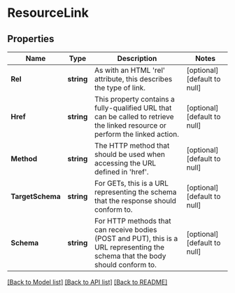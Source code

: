# ResourceLink

## Properties
Name | Type | Description | Notes
------------ | ------------- | ------------- | -------------
**Rel** | **string** | As with an HTML &#x27;rel&#x27; attribute, this describes the type of link. | [optional] [default to null]
**Href** | **string** | This property contains a fully-qualified URL that can be called to retrieve the linked resource or perform the linked action. | [optional] [default to null]
**Method** | **string** | The HTTP method that should be used when accessing the URL defined in &#x27;href&#x27;. | [optional] [default to null]
**TargetSchema** | **string** | For GETs, this is a URL representing the schema that the response should conform to. | [optional] [default to null]
**Schema** | **string** | For HTTP methods that can receive bodies (POST and PUT), this is a URL representing the schema that the body should conform to. | [optional] [default to null]

[[Back to Model list]](../README.md#documentation-for-models) [[Back to API list]](../README.md#documentation-for-api-endpoints) [[Back to README]](../README.md)

